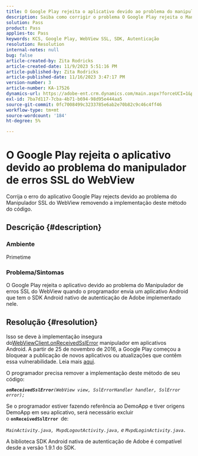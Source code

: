 ```yaml
---
title: O Google Play rejeita o aplicativo devido ao problema do manipulador de erros SSL do WebView
description: Saiba como corrigir o problema O Google Play rejeita o Manipulador de erros do aplicativo.
solution: Pass
product: Pass
applies-to: Pass
keywords: KCS, Google Play, WebView SSL, SDK, Autenticação
resolution: Resolution
internal-notes: null
bug: false
article-created-by: Zita Rodricks
article-created-date: 11/9/2023 5:51:16 PM
article-published-by: Zita Rodricks
article-published-date: 11/16/2023 3:47:17 PM
version-number: 3
article-number: KA-17526
dynamics-url: https://adobe-ent.crm.dynamics.com/main.aspx?forceUCI=1&pagetype=entityrecord&etn=knowledgearticle&id=12e77291-287f-ee11-8179-6045bd006b4b
exl-id: 7ba7d117-7cba-4b71-b694-98d95e444aa5
source-git-commit: 0fc7008499c3233785e6ab2e70b82c9c46c4ff46
workflow-type: tm+mt
source-wordcount: '184'
ht-degree: 5%

---
```


# O Google Play rejeita o aplicativo devido ao problema do manipulador de erros SSL do WebView


Corrija o erro do aplicativo Google Play rejects devido ao problema do Manipulador SSL do WebView removendo a implementação deste método do código.

## Descrição {#description}


### <b>Ambiente</b>

Primetime



### <b>Problema/Sintomas</b>

O Google Play rejeita o aplicativo devido ao problema do Manipulador de erros SSL do WebView quando o programador envia um aplicativo Android que tem o SDK Android nativo de autenticação de Adobe implementado nele.


## Resolução {#resolution}


Isso se deve à implementação insegura do[WebViewClient.onReceivedSslError](https://developer.android.com/reference/android/webkit/WebViewClient.html#onReceivedSslError%28android.webkit.WebView,%20android.webkit.SslErrorHandler,%20android.net.http.SslError%29) manipulador em aplicativos Android. A partir de 25 de novembro de 2016, a Google Play começou a bloquear a publicação de novos aplicativos ou atualizações que contêm essa vulnerabilidade. Leia mais [aqui](https://support.google.com/faqs/answer/7071387?hl=br).

O programador precisa remover a implementação deste método de seu código:

<b>*`onReceivedSslError`</b>`(WebView view, SslErrorHandler handler, SslError error);`*

Se o programador estiver fazendo referência ao DemoApp e tiver origens DemoApp em seu aplicativo, será necessário excluir o <b>`onReceivedSslError `</b>de:

*`MainActivity.java, MvpdLogoutActivity.java,` e `MvpdLoginActivity.java.`*

A biblioteca SDK Android nativa de autenticação de Adobe é compatível desde a versão 1.9.1 do SDK.
